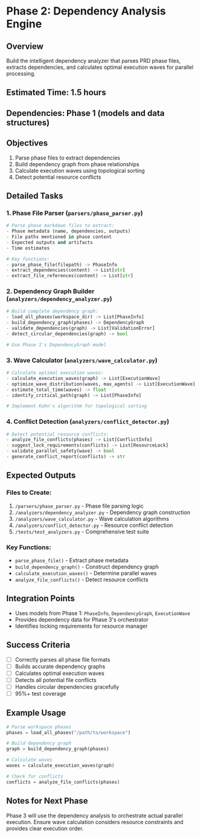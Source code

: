 # Phase 2: Dependency Analysis Engine

## Overview
Build the intelligent dependency analyzer that parses PRD phase files, extracts dependencies, and calculates optimal execution waves for parallel processing.

## Estimated Time: 1.5 hours

## Dependencies: Phase 1 (models and data structures)

## Objectives
1. Parse phase files to extract dependencies
2. Build dependency graph from phase relationships
3. Calculate execution waves using topological sorting
4. Detect potential resource conflicts

## Detailed Tasks

### 1. Phase File Parser (`parsers/phase_parser.py`)
```python
# Parse phase markdown files to extract:
- Phase metadata (name, dependencies, outputs)
- File paths mentioned in phase content
- Expected outputs and artifacts
- Time estimates

# Key functions:
- parse_phase_file(filepath) -> PhaseInfo
- extract_dependencies(content) -> List[str]
- extract_file_references(content) -> List[str]
```

### 2. Dependency Graph Builder (`analyzers/dependency_analyzer.py`)
```python
# Build complete dependency graph:
- load_all_phases(workspace_dir) -> List[PhaseInfo]
- build_dependency_graph(phases) -> DependencyGraph
- validate_dependencies(graph) -> List[ValidationError]
- detect_circular_dependencies(graph) -> bool

# Use Phase 1's DependencyGraph model
```

### 3. Wave Calculator (`analyzers/wave_calculator.py`)
```python
# Calculate optimal execution waves:
- calculate_execution_waves(graph) -> List[ExecutionWave]
- optimize_wave_distribution(waves, max_agents) -> List[ExecutionWave]
- estimate_total_time(waves) -> float
- identify_critical_path(graph) -> List[PhaseInfo]

# Implement Kahn's algorithm for topological sorting
```

### 4. Conflict Detection (`analyzers/conflict_detector.py`)
```python
# Detect potential resource conflicts:
- analyze_file_conflicts(phases) -> List[ConflictInfo]
- suggest_lock_requirements(conflicts) -> List[ResourceLock]
- validate_parallel_safety(wave) -> bool
- generate_conflict_report(conflicts) -> str
```

## Expected Outputs

### Files to Create:
1. `/parsers/phase_parser.py` - Phase file parsing logic
2. `/analyzers/dependency_analyzer.py` - Dependency graph construction
3. `/analyzers/wave_calculator.py` - Wave calculation algorithms
4. `/analyzers/conflict_detector.py` - Resource conflict detection
5. `/tests/test_analyzers.py` - Comprehensive test suite

### Key Functions:
- `parse_phase_file()` - Extract phase metadata
- `build_dependency_graph()` - Construct dependency graph
- `calculate_execution_waves()` - Determine parallel waves
- `analyze_file_conflicts()` - Detect resource conflicts

## Integration Points
- Uses models from Phase 1: `PhaseInfo`, `DependencyGraph`, `ExecutionWave`
- Provides dependency data for Phase 3's orchestrator
- Identifies locking requirements for resource manager

## Success Criteria
- [ ] Correctly parses all phase file formats
- [ ] Builds accurate dependency graphs
- [ ] Calculates optimal execution waves
- [ ] Detects all potential file conflicts
- [ ] Handles circular dependencies gracefully
- [ ] 95%+ test coverage

## Example Usage
```python
# Parse workspace phases
phases = load_all_phases("/path/to/workspace")

# Build dependency graph
graph = build_dependency_graph(phases)

# Calculate waves
waves = calculate_execution_waves(graph)

# Check for conflicts
conflicts = analyze_file_conflicts(phases)
```

## Notes for Next Phase
Phase 3 will use the dependency analysis to orchestrate actual parallel execution. Ensure wave calculation considers resource constraints and provides clear execution order.